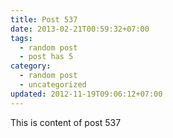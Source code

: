 ```yaml
---
title: Post 537
date: 2013-02-21T00:59:32+07:00
tags:
  - random post
  - post has 5
category:
  - random post
  - uncategorized
updated: 2012-11-19T09:06:12+07:00
---
```

This is content of post 537